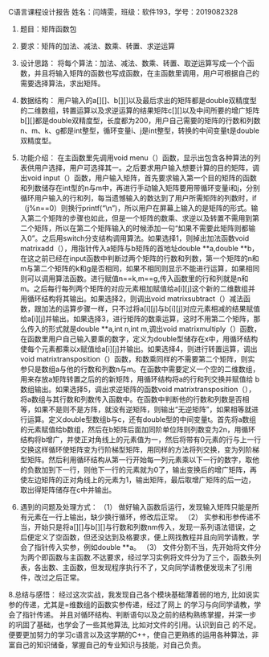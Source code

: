 C语言课程设计报告
姓名：闫靖雯，班级：软件193，学号：2019082328

1.	题目：矩阵函数包
2.	要求：矩阵的加法、减法、数乘、转置、求逆运算
3.	设计思路：
将每个算法：加法、减法、数乘、转置、取逆运算写成一个个函数，并且将输入矩阵的函数也写成函数，在主函数里调用，用户可根据自己的需要选择算法，求出矩阵。

4.	数据结构：
    用户输入的a[][]、b[][]以及最后求出的矩阵都是double双精度型的二维数组，转置运算以及求逆运算的结果矩阵c[][]以及中间所要的增广矩阵b[][]都是double双精度型，长度都为200，用户自己需要的矩阵的行数和列数n、m、k、g都是int整型，循环变量i、j是int整型，转换的中间变量t是double双精度型。

5.	功能介绍：
    在主函数里先调用void menu（）函数，显示出包含各种算法的列表供用户选择，用户可选择其一。之后要求用户输入想要计算的目的矩阵，调出void input（）函数，用户输入矩阵，首先要求输入第一个目的矩阵的函数和列数储存在int型的n与m中，再进行手动输入矩阵要用带循环变量i和j，分别循环用户输入的行和列，每当遗憾输入的数达到了用户所需矩阵的列数时，if（j%n==0）则换行printf(“\n”)，所以用户在屏幕上输入的是矩阵的形式。输入第二个矩阵的步骤也如此，但是一个矩阵的数乘、求逆以及转置不需用到第二个矩阵，所以在第二个矩阵输入的时候添加一句“如果不需要此矩阵则都输入0”。之后用switch分支结构调用算法。如果选择1，则掉出加法函数void matrixadd（），用指针传入a矩阵与b矩阵的首地址double **a,double **b，在这之前已经在input函数中判断过两个矩阵的行数和列数，第一个矩阵的n和m与第二个矩阵的k和g是否相同，如果不相同则显示不能进行运算，如果相同则可以调用算法函数。进行赋值n==k,m==g,传入函数里的行和列就是n和m。之后每行每列两个矩阵的对应元素相加赋值给a[i][j]这个新的二维数组并用循环结构将其输出。如果选择2，则调出void matrixsubtract（）减法函数，跟加法的运算步骤一样，只不过将a[i][j]与b[i][j]对应元素相减的结果赋值给a[i][j]并输出。如果选择3，进行矩阵的数乘运算，这时不用第二个矩阵，那么传入的形式就是double **a,int n,int m,调出void matrixmultiply（）函数，在函数里用户自己输入要乘的数字，定义为double型储存在x中，用循环结构使每个元素都乘以x赋值给a[i][j]并输出。如果选择4，则进行转置运算，调出void matrixtransposition（）函数，和数乘同样的不需要第二个矩阵，则实参只是数组a与他的行数和列数n与m。在函数中需要定义一个空的二维数组，用来存放a矩阵转置之后的的新矩阵，用循环结构将a的行和列交换并赋值给 b数组输出。如果选择5，调出求逆矩阵的函数void matrixtransposition（），将a数组与其行数和列数传入函数中。在函数中判断他的行数和列数是否相等，如果不是则不是方阵，就没有逆矩阵，则输出“无逆矩阵”，如果相等就进行运算。定义double型数组b与c，还有double型的中间变量t。首先将a数组的元素赋值给b数组，然后在b矩阵后面加同阶单位阵则列数变为2n，用循环结构将b增广，并使正对角线上的元素值为一，然后将带有0元素的行与上一行交换这样循环使矩阵变为行阶梯型矩阵，用同样的方法将列交换，变为列阶梯型矩阵。然后利用循环结构从第一行开始每一列元素乘以下一行的数字，取他的负数加到下一行，则他下一行的元素就为0了，输出变换后的增广矩阵，再使左边矩阵的正对角线上的元素为1，输出矩阵，最后取增广矩阵的后一边，取出得矩阵储存在c中并输出。

6.	遇到的问题及处理方式：
（1）	做好输入函数后运行，发现输入矩阵只能是所有元素在一行上输出，缺少换行循环，修改后正常。
（2）	实参和形参传递不当，开始只是将a[][]与b[][]与行数和列数nm传入，发现一系列语法错误，之后便定义了空函数，但还没达到及格要求，便上网找教程并且向同学请教，学会了指针传入实参，例如double **a。
（3）	文件分割不当，先开始将文件分为两个即函数与主函数.不达要求，经过学习实例将文件分为了三个，函数头列表，各出数、主函数，但发现程序执行不了，又向同学请教便发现未了引用件，改过之后正常。

8.总结与感悟：
    经过这次实战，我发现自己各个模块基础薄着弱的地方, 比如说实参的传递，尤其是=维数组的函数实参传递，经过了网上 的学习与向同学请教，学会了指针传递。 并且对循环结构、判断语句以及之前的结构熟练掌握，并深一步的巩固了基础，也学会了一些其他算法, 比如对文件的引用。认识到自己 的不足。便要更加努力的学习c语言以及这学期的C++，使自己更熟练的运用各种算法，非富自己的知识储备，掌握自己的专业知识与技能，对自己负责。

